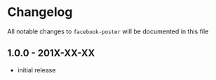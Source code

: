 # Changelog

All notable changes to `facebook-poster` will be documented in this file

## 1.0.0 - 201X-XX-XX

- initial release
